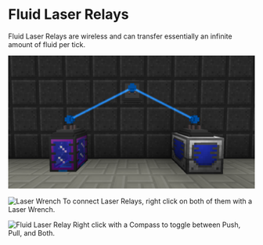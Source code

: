 # Fluid Laser Relays

Fluid Laser Relays are wireless and can transfer essentially an infinite amount of fluid per tick.

![The Fluid Laser Relays moved over 2 billion mB instantly](relays.png)

![Laser Wrench](item:actuallyadditions:item\_laser\_wrench)
To connect Laser Relays, right click on both of them with a Laser Wrench.

![Fluid Laser Relay](item:actuallyadditions:block\_laser\_relay\_fluids)
Right click with a Compass to toggle between Push, Pull, and Both.
